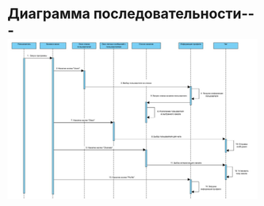 ﻿# Диаграмма последовательности---![Sequence Diagram](https://github.com/kateLap/SlackClient/blob/master/Images/Diagrams/Sequence/Sequence.JPG)